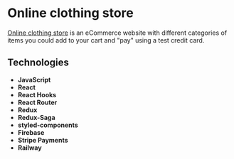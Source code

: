 # Online clothing store

<a href="https://online-clothing-store-production.up.railway.app" target="_blank" rel="noopener noreferrer">Online clothing store</a> is an eCommerce website with different categories of items you could add to your cart and "pay" using a test credit card.

## Technologies

- **JavaScript**
- **React**
- **React Hooks**
- **React Router**
- **Redux**
- **Redux-Saga**
- **styled-components**
- **Firebase**
- **Stripe Payments**
- **Railway**
